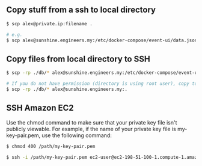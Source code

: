 ## Copy stuff from a ssh to local directory

```bash
$ scp alex@private.ip:filename .

# e.g.
$ scp alex@sunshine.engineers.my:/etc/docker-compose/event-ui/data.json .
```

## Copy files from local directory to SSH 

```bash
$ scp -rp ./db/* alex@sunshine.engineers.my:/etc/docker-compose/event-ui/data

# If you do not have permission (directory is using root user), copy to your home first
$ scp -rp ./db/* alex@sunshine.engineers.my:.
```


## SSH Amazon EC2

Use the chmod command to make sure that your private key file isn't publicly viewable. For example, if the name of your private key file is my-key-pair.pem, use the following command:

```bash
$ chmod 400 /path/my-key-pair.pem

$ ssh -i /path/my-key-pair.pem ec2-user@ec2-198-51-100-1.compute-1.amazonaws.com
```
